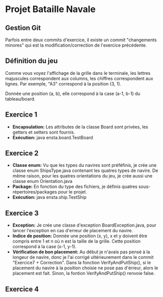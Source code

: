 # Projet Bataille Navale

## Gestion Git

Parfois entre deux commits d'exercice, il existe un commit "changements minores" qui est la modification/correction de l'exercice précédente.

## Définition du jeu

Comme vous voyez l'affichage de la grille dans le terminale, les lettres majuscules correspondent aux columns, les chiffres correspondent aux lignes. Par exemple, "A3" correspond à la position (3, 1).

Donnée une position (a, b), elle correspond à la case (a-1, b-1) du tableau/board.

## Exercice 1

* **Encapsulation:** Les attributes de la classe Board sont privées, les getters et setters sont fournis.
* **Exécution:** java ensta.board.TestBoard


## Exercice 2

* **Classe enum:** Vu que les types du navires sont préféfinis, je crée une classe enum ShipsType.java contenant les quatres types de navire. De même raison, pour les quatres orientations du jeu, je crée aussi une classe enum Orientation.java
* **Package:** En fonction du type des fichiers, je définis quatres sous-répertoires/packages pour le projet.
* **Exécution:** java ensta.ship.TestShip


## Exercice 3

* **Exception:** Je crée une classe d'exception BoardException.java, pour lancer l'exception en cas d'erreur de placement du navire.
* **Indice de position:** Donnée une position (x, y), x et y doivent être compris entre 1 et n où n est la taille de la grille. Cette position correspond à la case (x-1, y-1).
* **Vérification de bon placement:** Au début je n'avais pas pensé à la longeur de navire, donc je l'ai corrigé ultérieurement dans le commit "Exercice7 + Correction". Dans la fonction VerifyAndPutShip(), si le placement du navire à la position choisie ne pose pas d'érreur, alors le placement est fait. Sinon, la fontion VerifyAndPutShip() renvoie false.


## Exercice 4




